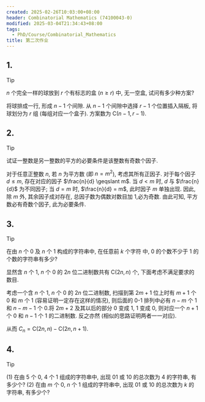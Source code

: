 ```yaml
---
created: 2025-02-26T10:03:00+08:00
header: Combinatorial Mathematics (74100043-0)
modified: 2025-03-04T21:34:43+08:00
tags:
  - PhD/Course/Combinatorial_Mathematics
title: 第二次作业
---
```


## 1.

> [!TIP]
> $n$ 个完全一样的球放到 $r$ 个有标志的盒 $(n \geqslant r)$ 中, 无一空盒, 试问有多少种方案?

将球排成一行, 形成 $n - 1$ 个间隙. 从 $n - 1$ 个间隙中选择 $r - 1$ 个位置插入隔板, 将球划分为 $r$ 组 (每组对应一个盒子). 方案数为 $\mathop{C}(n - 1, r - 1)$.

## 2.

> [!TIP]
> 试证一整数是另一整数的平方的必要条件是该整数有奇数个因子.

对于任意正整数 $n$, 若 $n$ 为平方数 (即 $n = m^2$), 考虑其所有正因子. 对于每个因子 $d \leqslant m$, 存在对应的因子 $\frac{n}{d} \geqslant m$. 当 $d < m$ 时, $d$ 与 $\frac{n}{d}$ 为不同因子; 当 $d = m$ 时, $\frac{n}{d} = m$, 此时因子 $m$ 单独出现. 因此, 除 $m$ 外, 其余因子成对存在, 总因子数为偶数对数目加 1,必为奇数. 由此可知, 平方数必有奇数个因子, 此为必要条件.

## 3.

> [!TIP]
> 在由 $n$ 个 0 及 $n$ 个 1 构成的字符串中, 在任意前 $k$ 个字符 中, 0 的个数不少于 1 的个数的字符串有多少?

显然含 $n$ 个 1, $n$ 个 0 的 $2 n$ 位二进制数共有 $\mathop{C}(2 n, n)$ 个, 下面考虑不满足要求的数目.

考虑一个含 $n$ 个 1, $n$ 个 0 的 $2 n$ 位二进制数, 扫描到第 $2 m + 1$ 位上时有 $m + 1$ 个 0 和 $m$ 个 1 (容易证明一定存在这样的情况), 则后面的 0-1 排列中必有 $n - m$ 个 1 和 $n - m - 1$ 个 0.将 $2 m + 2$ 及其以后的部分 0 变成 1, 1 变成 0, 则对应一个 $n + 1$ 个 0 和 $n - 1$ 个 1 的二进制数. 反之亦然 (相似的思路证明两者一一对应).

从而 $C_n = \mathop{C}(2 n, n) - \mathop{C}(2 n, n + 1)$.

## 4.

> [!TIP]
> (1) 在由 5 个 0, 4 个 1 组成的字符串中, 出现 01 或 10 的总次数为 4 的字符串, 有多少个?
> (2) 在由 $m$ 个 0, $n$ 个 1 组成的字符串中, 出现 01 或 10 的总次数为 $k$ 的字符串, 有多少个?
